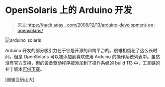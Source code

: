 # OpenSolaris 上的 Arduino 开发

> 原文:[https://hack aday . com/2009/12/13/arduino-development-on-opensolaris/](https://hackaday.com/2009/12/13/arduino-development-on-opensolaris/)

![](../Images/ead94b7b4c042f0cd16cc0aab2e5b194.png "arduino_solaris")

Arduino 开发的部分吸引力在于它是开源的和跨平台的。很难相信花了这么长时间，但是 OpenSolaris 可以被添加到喜欢使用 Arduino 的操作系统列表中。虽然没有官方支持，但的设备驱动程序被添加到了操作系统的 build 113 中，工具链的补丁版本[可供下载](http://dlc.sun.com/osol/arduino/downloads/current/)。

[谢谢亚历山大]